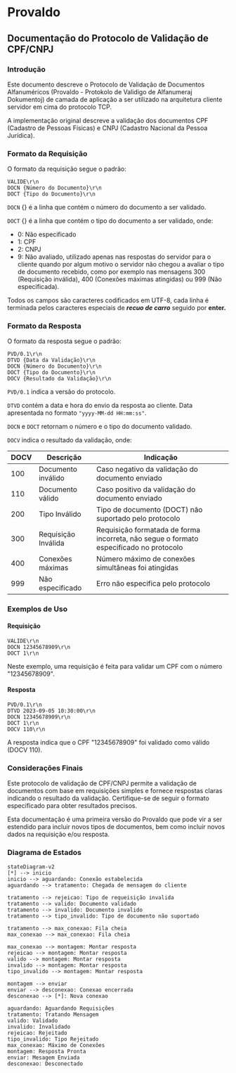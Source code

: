 # Provaldo

## Documentação do Protocolo de Validação de CPF/CNPJ

### Introdução

Este documento descreve o Protocolo de Validação de Documentos Alfanuméricos (Provaldo - Protokolo de Validigo de Alfanumeraj Dokumentoj) de camada de aplicação a ser utilizado na arquitetura cliente servidor em cima do protocolo TCP. 

A implementação original descreve a validação dos documentos CPF (Cadastro de Pessoas Físicas) e CNPJ (Cadastro Nacional da Pessoa Jurídica).

### Formato da Requisição

O formato da requisição segue o padrão:

```
VALIDE\r\n
DOCN {Número do Documento}\r\n
DOCT {Tipo do Documento}\r\n

```

`DOCN` {} é a linha que contém o número do documento a ser validado.

`DOCT` {} é a linha que contém o tipo do documento a ser validado, onde:

- 0: Não especificado
- 1: CPF
- 2: CNPJ
- 9: Não avaliado, utilizado apenas nas respostas do servidor para o cliente quando por algum motivo o servidor não chegou a avaliar o tipo de documento recebido, como por exemplo nas mensagens 300 (Requisição inválida), 400 (Conexões máximas atingidas) ou 999 (Não especificada).

Todos os campos são caracteres codificados em UTF-8, cada linha é terminada pelos caracteres especiais de *****recuo de carro***** seguido por ******enter.******

### Formato da Resposta

O formato da resposta segue o padrão:

```
PVD/0.1\r\n
DTVD {Data da Validação}\r\n
DOCN {Número do Documento}\r\n
DOCT {Tipo do Documento}\r\n
DOCV {Resultado da Validação}\r\n

```

`PVD/0.1` indica a versão do protocolo.

`DTVD` contém a data e hora do envio da resposta ao cliente. Data apresentada no formato `"yyyy-MM-dd HH:mm:ss"`. 

`DOCN` e `DOCT` retornam o número e o tipo do documento validado.

`DOCV` indica o resultado da validação, onde:

| DOCV | Descrição | Indicação |
| --- | --- | --- |
| 100 | Documento inválido | Caso negativo da validação do documento enviado |
| 110 | Documento válido | Caso positivo da validação do documento enviado |
| 200 | Tipo Inválido | Tipo de documento (DOCT) não suportado pelo protocolo |
| 300 | Requisição Inválida | Requisição formatada de forma incorreta, não segue o formato especificado no protocolo |
| 400 | Conexões máximas | Número máximo de conexões simultâneas foi atingidas |
| 999 | Não especificado | Erro não especifica pelo protocolo |

### Exemplos de Uso

#### Requisição

```
VALIDE\r\n
DOCN 12345678909\r\n
DOCT 1\r\n
```

Neste exemplo, uma requisição é feita para validar um CPF com o número "12345678909".

#### Resposta

```
PVD/0.1\r\n
DTVD 2023-09-05 10:30:00\r\n
DOCN 12345678909\r\n
DOCT 1\r\n
DOCV 110\r\n
```

A resposta indica que o CPF "12345678909" foi validado como válido (DOCV 110).

### Considerações Finais

Este protocolo de validação de CPF/CNPJ permite a validação de documentos com base em requisições simples e fornece respostas claras indicando o resultado da validação. Certifique-se de seguir o formato especificado para obter resultados precisos.

Esta documentação é uma primeira versão do Provaldo que pode vir a ser estendido para incluir novos tipos de documentos, bem como incluir novos dados na requisição e/ou resposta.

### Diagrama de Estados

```mermaid
stateDiagram-v2
[*] --> inicio
inicio --> aguardando: Conexão estabelecida
aguardando --> tratamento: Chegada de mensagem do cliente

tratamento --> rejeicao: Tipo de requeisição invalida
tratamento --> valido: Documento validado
tratamento --> invalido: Documento invalido
tratamento --> tipo_invalido: Tipo de documento não suportado

tratamento --> max_conexao: Fila cheia
max_conexao --> max_conexao: Fila cheia

max_conexao --> montagem: Montar resposta
rejeicao --> montagem: Montar resposta
valido --> montagem: Montar resposta
invalido --> montagem: Montar resposta
tipo_invalido --> montagem: Montar resposta

montagem --> enviar
enviar --> desconexao: Conexao encerrada
desconexao --> [*]: Nova conexao

aguardando: Aguardando Requisições
tratamento: Tratando Mensagem
valido: Validado
invalido: Invalidado
rejeicao: Rejeitado
tipo_invalido: Tipo Rejeitado
max_conexao: Máximo de Conexões
montagem: Resposta Pronta
enviar: Mesagem Enviada
desconexao: Desconectado
```
